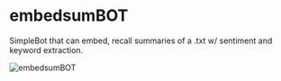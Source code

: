 # embedsumBOT

SimpleBot that can embed, recall summaries of a .txt w/ sentiment and keyword extraction. 

![embedsumBOT](https://github.com/EveryOneIsGross/embedsumBOT/assets/23621140/adce5717-5049-4282-851d-5a7dcf90475b)

